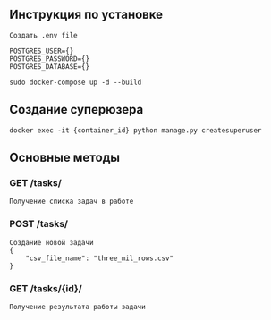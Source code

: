 ## Инструкция по установке
```
Создать .env file

POSTGRES_USER={}
POSTGRES_PASSWORD={}
POSTGRES_DATABASE={}
```
```
sudo docker-compose up -d --build
```
## Создание суперюзера
```
docker exec -it {container_id} python manage.py createsuperuser
```
## Основные методы

### GET /tasks/
    Получение списка задач в работе

### POST /tasks/
    Создание новой задачи
    {
        "csv_file_name": "three_mil_rows.csv"
    }

### GET /tasks/{id}/
    Получение результата работы задачи